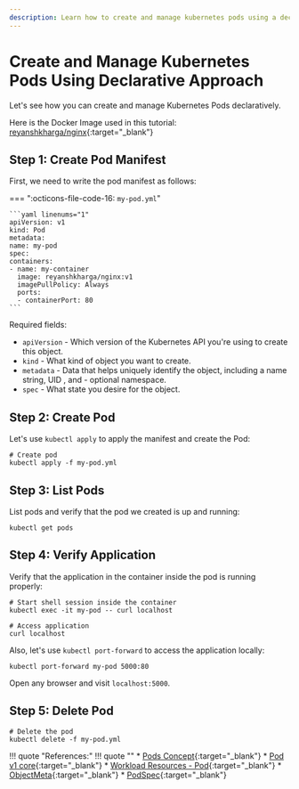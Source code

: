 ```yaml
---
description: Learn how to create and manage kubernetes pods using a declarative approach. Discover the power of declarative configurations for efficient management of your containerized applications.
---
```


# Create and Manage Kubernetes Pods Using Declarative Approach

Let's see how you can create and manage Kubernetes Pods declaratively.

Here is the Docker Image used in this tutorial: [reyanshkharga/nginx]{:target="_blank"}


## Step 1: Create Pod Manifest

First, we need to write the pod manifest as follows:

=== ":octicons-file-code-16: `my-pod.yml`"

    ```yaml linenums="1"
    apiVersion: v1
    kind: Pod
    metadata:
    name: my-pod
    spec:
    containers:
    - name: my-container
      image: reyanshkharga/nginx:v1
      imagePullPolicy: Always
      ports:
      - containerPort: 80
    ```

Required fields:

- `apiVersion` - Which version of the Kubernetes API you're using to create this object.
- `kind` - What kind of object you want to create.
- `metadata` - Data that helps uniquely identify the object, including a name string, UID , and - optional namespace.
- `spec` - What state you desire for the object.


## Step 2: Create Pod

Let's use `kubectl apply` to apply the manifest and create the Pod:

```
# Create pod
kubectl apply -f my-pod.yml
```

## Step 3: List Pods

List pods and verify that the pod we created is up and running:

```
kubectl get pods
```

## Step 4: Verify Application

Verify that the application in the container inside the pod is running properly:

```
# Start shell session inside the container
kubectl exec -it my-pod -- curl localhost

# Access application
curl localhost
```

Also, let's use `kubectl port-forward` to access the application locally:

```
kubectl port-forward my-pod 5000:80
```

Open any browser and visit `localhost:5000`.


## Step 5: Delete Pod

```
# Delete the pod
kubectl delete -f my-pod.yml
```

!!! quote "References:"
    !!! quote ""
        * [Pods Concept]{:target="_blank"}
        * [Pod v1 core]{:target="_blank"}
        * [Workload Resources - Pod]{:target="_blank"}
        * [ObjectMeta]{:target="_blank"}
        * [PodSpec]{:target="_blank"}



<!-- Hyperlinks -->
[reyanshkharga/nginx]: https://hub.docker.com/r/reyanshkharga/nginx
[Pods Concept]: https://kubernetes.io/docs/concepts/workloads/pods/
[Pod v1 core]: https://kubernetes.io/docs/reference/generated/kubernetes-api/v1.25/#pod-v1-core
[Workload Resources - Pod]: https://kubernetes.io/docs/reference/kubernetes-api/workload-resources/pod-v1/
[ObjectMeta]: https://kubernetes.io/docs/reference/kubernetes-api/common-definitions/object-meta/#ObjectMeta
[PodSpec]: https://kubernetes.io/docs/reference/kubernetes-api/workload-resources/pod-v1/#PodSpec